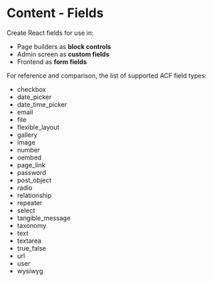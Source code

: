 # Content - Fields

Create React fields for use in:

- Page builders as **block controls**
- Admin screen as **custom fields**
- Frontend as **form fields**

For reference and comparison, the list of supported ACF field types:

- checkbox
- date_picker
- date_time_picker
- email
- file
- flexible_layout
- gallery
- image
- number
- oembed
- page_link
- password
- post_object
- radio
- relationship
- repeater
- select
- tangible_message
- taxonomy
- text
- textarea
- true_false
- url
- user
- wysiwyg


